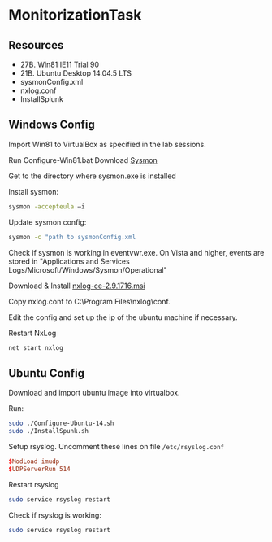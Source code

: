 # MonitorizationTask

## Resources

* 27B. Win81 IE11 Trial 90
* 21B. Ubuntu Desktop 14.04.5 LTS
* sysmonConfig.xml
* nxlog.conf
* InstallSplunk

## Windows Config

Import Win81 to VirtualBox as specified in the lab sessions.

Run Configure-Win81.bat
Download [Sysmon](https://docs.microsoft.com/en-us/sysinternals/downloads/sysmon)

Get to the directory where sysmon.exe is installed

Install sysmon:

```bash
sysmon -accepteula –i
```

Update sysmon config:

```bash
sysmon -c "path to sysmonConfig.xml
```

Check if sysmon is working in eventvwr.exe. On Vista and higher, events are stored in "Applications and Services Logs/Microsoft/Windows/Sysmon/Operational"

Download & Install
[nxlog-ce-2.9.1716.msi](https://nxlog.co/products/nxlog-community-edition/download)

Copy nxlog.conf to C:\Program Files\nxlog\conf.

Edit the config and set up the ip of the ubuntu machine if necessary.

Restart NxLog

```bash
net start nxlog
```

## Ubuntu Config

Download and import ubuntu image into virtualbox.

Run:

```bash
sudo ./Configure-Ubuntu-14.sh
sudo ./InstallSpunk.sh
```

Setup rsyslog. Uncomment these lines on file `/etc/rsyslog.conf`

```conf
$ModLoad imudp
$UDPServerRun 514
```

Restart rsyslog

```bash
sudo service rsyslog restart
```

Check if rsyslog is working:

```bash
sudo service rsyslog restart
```
